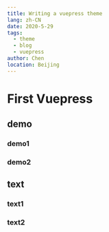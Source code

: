 ```yaml
---
title: Writing a vuepress theme
lang: zh-CN
date: 2020-5-29
tags: 
  - theme
  - blog
  - vuepress
author: Chen
location: Beijing 
---
```

# First Vuepress
## demo
### demo1
### demo2
## text
### text1
### text2

